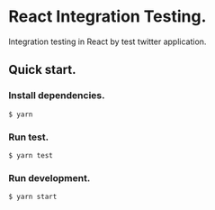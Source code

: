 # React Integration Testing.

Integration testing in React by test twitter application.

## Quick start.

### Install dependencies.

```
$ yarn
```

### Run test.

```
$ yarn test
```

### Run development.

```
$ yarn start
```
